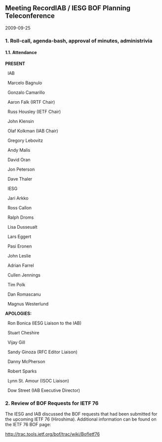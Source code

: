 
Meeting RecordIAB / IESG BOF Planning Teleconference
----------------------------------------------------


2009-09-25


### 1. Roll-call, agenda-bash, approval of minutes, administrivia


#### 1.1. Attendance


**PRESENT**  

  IAB  

  Marcelo Bagnulo  

  Gonzalo Camarillo  

  Aaron Falk (IRTF Chair)  

  Russ Housley (IETF Chair)  

  John Klensin  

  Olaf Kolkman (IAB Chair)  

  Gregory Lebovitz  

  Andy Malis  

  David Oran  

  Jon Peterson  

  Dave Thaler  

  IESG  

  Jari Arkko  

  Ross Callon  

  Ralph Droms  

  Lisa Dusseualt  

  Lars Eggert  

  Pasi Eronen  

  John Leslie  

  Adrian Farrel  

  Cullen Jennings  

  Tim Polk  

  Dan Romascanu  

  Magnus Westerlund  

**APOLOGIES:**  

  Ron Bonica (IESG Liaison to the IAB)  

  Stuart Cheshire  

  Vijay Gill  

  Sandy Ginoza (RFC Editor Liaison)  

  Danny McPherson  

  Robert Sparks  

  Lynn St. Amour (ISOC Liaison)  

  Dow Street (IAB Executive Director)


### 2. Review of BOF Requests for IETF 76


The IESG and IAB discussed the BOF requests that had been submitted for the upcoming IETF 76 (Hiroshima). Additional information can be found on the IETF 76 BOF page:


<http://trac.tools.ietf.org/bof/trac/wiki/BofIetf76>


